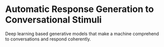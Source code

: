 # Automatic Response Generation to Conversational Stimuli
Deep learning based generative models that make a machine comprehend to conversations and respond coherently.